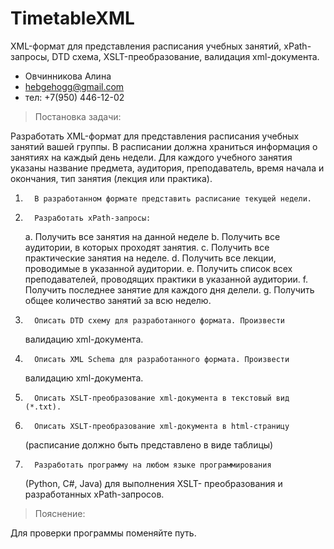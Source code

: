# TimetableXML
XML-формат для представления расписания учебных занятий, xPath-запросы, DTD схема, XSLT-преобразование, валидация xml-документа.

- Овчинникова Алина 
- hebgehogg@gmail.com
- тел: +7(950) 446-12-02


> Постановка задачи:

Разработать XML-формат для представления расписания учебных занятий 
вашей группы. В расписании должна храниться информация о занятиях на 
каждый день недели. Для каждого учебного занятия указаны название 
предмета, аудитория, преподаватель, время начала и окончания, 
тип занятия (лекция или практика).

1.       В разработанном формате представить расписание текущей недели.
2.       Разработать xPath-запросы:
	a.       Получить все занятия на данной неделе
	b.      Получить все аудитории, в которых проходят занятия.
	c.       Получить все практические занятия на неделе.
	d.      Получить все лекции, проводимые в указанной аудитории.
	e.      Получить список всех преподавателей, проводящих 
		практики в указанной аудитории.
	f.        Получить последнее занятие для каждого дня делели.
	g.       Получить общее количество занятий за всю неделю.
3.       Описать DTD схему для разработанного формата. Произвести 
	валидацию xml-документа.
4.       Описать XML Schema для разработанного формата. Произвести 
	валидацию xml-документа.
5.       Описать XSLT-преобразование xml-документа в текстовый вид (*.txt).
6.       Описать XSLT-преобразование xml-документа в html-страницу 
	(расписание должно быть представлено в виде таблицы)
7.       Разработать программу на любом языке программирования 
	(Python, С#, Java) для выполнения XSLT- преобразования 
	и разработанных xPath-запросов.


> Пояснение:

Для проверки программы поменяйте путь.
